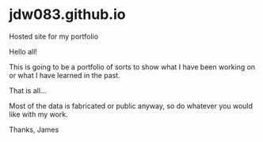# jdw083.github.io
Hosted site for my portfolio

Hello all!

This is going to be a portfolio of sorts to show what I have been working on or what I have learned in the past.

That is all...

Most of the data is fabricated or public anyway, so do whatever you would like with my work.

Thanks, James
